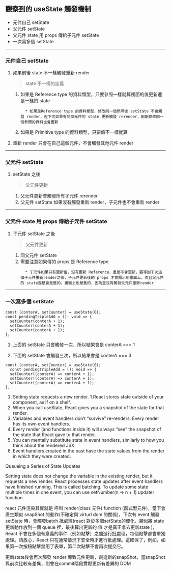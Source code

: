 ## 觀察到的 useState 觸發機制

- 元件自己 setState
- 父元件 setState
- 父元件 state 用 props 傳給子元件 setState
- 一次寫多個 setState

---

### 元件自己 setState

1. 如果前後 state 不一樣觸發重新 render

   > state 不一樣的定義

   1. 如果是 Reference type 的資料類型，只要參照一樣就算裡面的值更新還是一樣的 state
      ```
        * 如果是Reference type 的資料類型，修改同一個參照後 setState 不會觸發 render，但下次如果有同個元件的 state 更新觸發 rerender，剛剛修改同一個參照的資料也會更新
      ```
   1. 如果是 Primitive type 的資料類型，只要值不一樣就算

1. 重新 render 只會在自己這個元件，不會觸發其他元件 render

---

### 父元件 setState

1.  setState 之後
    > 父元件更新
    1. 父元件更新會觸發所有子元件 rerender
    1. 父元件 setState 如果沒有觸發重新 render，子元件也不會重新 render

---

### 父元件 state 用 props 傳給子元件 setState

1. 子元件 setState 之後
   > 父元件更新
   1. 同父元件 setState
   1. 需要注意如果傳的 props 是 Reference type
      ```
        * 子元件如果只有更新值，沒有更新 Reference，畫面不會更新，要等到下次這個子元件重新render之後，子元件更新後的 props 才會顯示到畫面上，而且父元件的 state還是會是舊的，畫面上也是舊的，因為並沒有觸發父元件重新render
      ```

---

### 一次寫多個 setState

    const [conterA, setCounter] = useState(0);
    const pendingTripleAdd = (): void => {
      setCounter(conterA + 1);
      setCounter(conterA + 1);
      setCounter(conterA + 1);
    };

  1. 上面的 setState 只會觸發一次，所以結果會是 conterA === 1

  1. 下面的 setState 會觸發三次，所以結果會是 conterA === 3

    const [conterA, setCounter] = useState(0);
      const pendingTripleAdd = (): void => {
      setCounter((conterA) => conterA + 1);
      setCounter((conterA) => conterA + 1);
      setCounter((conterA) => conterA + 1);
    };

  1. Setting state requests a new render.
  1.React stores state outside of your component, as if on a shelf.
  1. When you call useState, React gives you a snapshot of the state for that render.
  1. Variables and event handlers don’t “survive” re-renders. Every render has its own event handlers.
  1. Every render (and functions inside it) will always “see” the snapshot of the state that React gave to that render.
  1. You can mentally substitute state in event handlers, similarly to how you think about the rendered JSX.
  1. Event handlers created in the past have the state values from the render in which they were created.

  Queueing a Series of State Updates

  Setting state does not change the variable in the existing render, but it requests a new render.
React processes state updates after event handlers have finished running. This is called batching.
To update some state multiple times in one event, you can use setNumber(n => n + 1) updater function.


react 元件渲染其實就是 呼叫 render(class 元件) function (函式型元件)，當下會產生類似 snapShot 的動作(不確定與 virturl dom 的關係)，下次有 event 觸發 setState 時，會觸發batch 批處理(react 對於多個setState的優化，類似將 state 更新動作放到一個 queue 裡，最後算出更新的 值 才是真正拿去更新state )，React 不會在多個有意義的事件（例如點擊）之間進行批處理，每個點擊都會單獨處理。請放心，React 只在通常情況下安全時才進行批處理。這確保了，例如，如果第一次按鈕點擊禁用了表單，第二次點擊不會再次提交它。

更新state後會再次觸發 render 導致元件更新，創造新的snapShot，當snapShot 與前次比較有差異，則會在commit階段實際更新有差異的 DOM